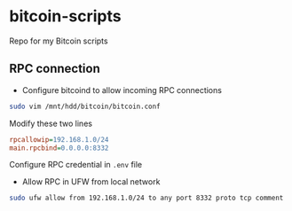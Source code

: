 # bitcoin-scripts

Repo for my Bitcoin scripts

## RPC connection

- Configure bitcoind to allow incoming RPC connections

```bash
sudo vim /mnt/hdd/bitcoin/bitcoin.conf
```

Modify these two lines

```ini
rpcallowip=192.168.1.0/24
main.rpcbind=0.0.0.0:8332
```

Configure RPC credential in `.env` file

- Allow RPC in UFW from local network

```bash
sudo ufw allow from 192.168.1.0/24 to any port 8332 proto tcp comment 'Allow Bitcoin RPC from local network' && sudo ufw reload
```
